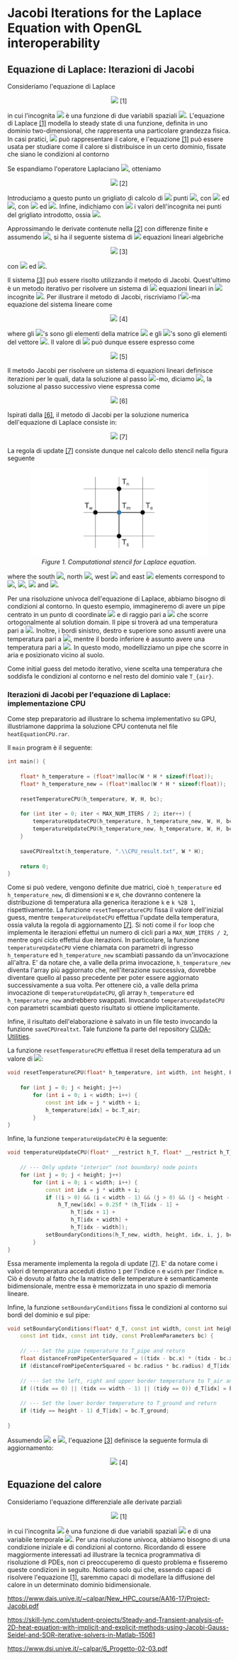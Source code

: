 # Jacobi Iterations for the Laplace Equation with OpenGL interoperability

## Equazione di Laplace: Iterazioni di Jacobi

Consideriamo l'equazione di Laplace

<p align="center">
  <img src="https://render.githubusercontent.com/render/math?math=\nabla^2T(x,y)=0." id="laplaceEquation">       [1]
</p>

in cui l'incognita <img src="https://render.githubusercontent.com/render/math?math=T(x,y)"> è una funzione di due variabili spaziali <img src="https://render.githubusercontent.com/render/math?math=(x,y)">. L'equazione di Laplace [\[1\]](#laplaceEquation) modella lo steady state di una funzione, definita in uno dominio two-dimensional, che rappresenta una particolare grandezza fisica. In casi pratici, <img src="https://render.githubusercontent.com/render/math?math=T(x,y)"> può rappresentare il calore, e l'equazione [\[1\]](#laplaceEquation) può essere usata per studiare come il calore si distribuisce in un certo dominio, fissate che siano le condizioni al contorno

Se espandiamo l'operatore Laplaciano <img src="https://render.githubusercontent.com/render/math?math=\nabla^2">, otteniamo

<p align="center">
  <img src="https://render.githubusercontent.com/render/math?math=\frac{\partial^2 T(x,y)}{\partial x^2} %2B \frac{\partial^2 T(x,y)}{\partial y^2}=0." id="laplaceEquationExpanded">       [2]
</p>

Introduciamo a questo punto un grigliato di calcolo di <img src="https://render.githubusercontent.com/render/math?math=M\times N"> punti <img src="https://render.githubusercontent.com/render/math?math=(x_m, y_n)">, con <img src="https://render.githubusercontent.com/render/math?math=x_m=m \Delta x"> ed <img src="https://render.githubusercontent.com/render/math?math=y_n=n \Delta y">, con <img src="https://render.githubusercontent.com/render/math?math=m=0,\ldots,M-1"> ed <img src="https://render.githubusercontent.com/render/math?math=n=0,\ldots,N-1">. Infine, indichiamo con <img src="https://render.githubusercontent.com/render/math?math=T_{mn}"> i valori dell'incognita nei punti del grigliato introdotto, ossia <img src="https://render.githubusercontent.com/render/math?math=T(x_m,y_n)=T_{m,n}">.

Approssimando le derivate contenute nella [\[2\]](#laplaceEquationExpanded) con differenze finite e assumendo <img src="https://render.githubusercontent.com/render/math?math=\Delta x=\Delta y = 1">, si ha il seguente sistema di <img src="https://render.githubusercontent.com/render/math?math=M\times N"> equazioni lineari algebriche

<p align="center">
  <img src="https://render.githubusercontent.com/render/math?math=T_{m %2B 1,n}-2T_{m,n} %2B T_{m-1,n} %2B T_{m,n %2B 1}-2T_{m,n} %2B T_{m,n-1}=0," id="laplaceEquationDiscretized">       [3]
</p>

con <img src="https://render.githubusercontent.com/render/math?math=m=0,\ldots,M-1"> ed <img src="https://render.githubusercontent.com/render/math?math=n=0,\ldots,N-1">.

Il sistema [\[3\]](#laplaceEquationDiscretized) può essere risolto utilizzando il metodo di Jacobi. Quest'ultimo è un metodo iterativo per risolvere un sistema di <img src="https://render.githubusercontent.com/render/math?math=P"> equazioni lineari in <img src="https://render.githubusercontent.com/render/math?math=P"> incognite <img src="https://render.githubusercontent.com/render/math?math=\mathbf{b}=\mathbf{A}\cdot \mathbf{x}">. Per illustrare il metodo di Jacobi, riscriviamo l'<img src="https://render.githubusercontent.com/render/math?math=i">-ma equazione del sistema lineare come

<p align="center">
  <img src="https://render.githubusercontent.com/render/math?math=a_{i,1}x_1 %2B a_{i,2}x_2 %2B \ldots %2B a_{i,P}x_P=b_i," id="ithEquation">       [4]
</p>

where gli <img src="https://render.githubusercontent.com/render/math?math=a_{i,p}">'s sono gli elementi della matrice <img src="https://render.githubusercontent.com/render/math?math=\mathbf{A}"> e gli <img src="https://render.githubusercontent.com/render/math?math=b_i">'s sono gli elementi del vettore <img src="https://render.githubusercontent.com/render/math?math=\mathbf{b}">. Il valore di <img src="https://render.githubusercontent.com/render/math?math=x_i"> può dunque essere espresso come

<p align="center">
  <img src="https://render.githubusercontent.com/render/math?math=x_i = \frac{1}{a_{i,i}}\left[b_i-\sum_{j\neq i}a_{i,j}x_j\right]." id="ithUnknown">       [5]
</p>

Il metodo Jacobi per risolvere un sistema di equazioni lineari definisce iterazioni per le quali, data la soluzione al passo <img src="https://render.githubusercontent.com/render/math?math=k">-mo, diciamo <img src="https://render.githubusercontent.com/render/math?math=\mathbf{x}^k">, la soluzione al passo successivo viene espressa come

<p align="center">
  <img src="https://render.githubusercontent.com/render/math?math=x_i^k = \frac{1}{a_{i,i}}\left[b_i-\sum_{j\neq i}a_{i,j}x_j^{k-1}\right]." id="ithUnknownJacobi">       [6]
</p>

Ispirati dalla [\[6\]](#ithUnknownJacobi), il metodo di Jacobi per la soluzione numerica dell'equazione di Laplace consiste in:

<p align="center">
  <img src="https://render.githubusercontent.com/render/math?math=T_{m,n}^k = 0.25\left[T_{m-1,n}^{k-1} %2B T_{m %2B 1,n}^{k-1} %2B T_{m,n-1}^{k-1} %2B T_{m,n %2B 1}^{k-1}\right]." id="LaplaceJacobi">       [7]
</p>

La regola di update [\[7\]](#LaplaceJacobi) consiste dunque nel calcolo dello stencil nella figura seguente

<p align="center">
  <img src="stencilLaplace.png" width="400" id="stencilLaplace">
  <br>
     <em>Figure 1. Computational stencil for Laplace equation.</em>
</p>

where the south <img src="https://render.githubusercontent.com/render/math?math=T_s">, north <img src="https://render.githubusercontent.com/render/math?math=T_n">, west <img src="https://render.githubusercontent.com/render/math?math=T_w"> and east <img src="https://render.githubusercontent.com/render/math?math=T_e"> elements correspond to <img src="https://render.githubusercontent.com/render/math?math=T_{m-1,n}">, <img src="https://render.githubusercontent.com/render/math?math=T_{m %2B 1,n}">, <img src="https://render.githubusercontent.com/render/math?math=T_{m,n-1}"> and <img src="https://render.githubusercontent.com/render/math?math=T_{m,n %2B 1}">.

Per una risoluzione univoca dell'equazione di Laplace, abbiamo bisogno di condizioni al contorno. In questo esempio, immagineremo di avere un pipe centrato in un punto di coordinate <img src="https://render.githubusercontent.com/render/math?math=(x,y)"> e di raggio pari a <img src="https://render.githubusercontent.com/render/math?math=r"> che scorre ortogonalmente al solution domain. Il pipe si troverà ad una temperatura pari a <img src="https://render.githubusercontent.com/render/math?math=T_{pipe}">. Inoltre, i bordi sinistro, destro e superiore sono assunti avere una temperatura pari a <img src="https://render.githubusercontent.com/render/math?math=T_{air}">, mentre il bordo inferiore è assunto avere una temperatura pari a <img src="https://render.githubusercontent.com/render/math?math=T_{ground}">. In questo modo, modellizziamo un pipe che scorre in aria e posizionato vicino al suolo.

Come initial guess del metodo iterativo, viene scelta una temperatura che soddisfa le condizioni al contorno e nel resto del dominio vale `T_{air}`.

### Iterazioni di Jacobi per l'equazione di Laplace: implementazione CPU

Come step preparatorio ad illustrare lo schema implementativo su GPU, illustriamone dapprima la soluzione CPU contenuta nel file `heatEquationCPU.rar`.

Il `main` program è il seguente:

``` c++
int main() {

	float* h_temperature = (float*)malloc(W * H * sizeof(float));
	float* h_temperature_new = (float*)malloc(W * H * sizeof(float));

	resetTemperatureCPU(h_temperature, W, H, bc);

	for (int iter = 0; iter < MAX_NUM_ITERS / 2; iter++) {
		temperatureUpdateCPU(h_temperature, h_temperature_new, W, H, bc);
		temperatureUpdateCPU(h_temperature_new, h_temperature, W, H, bc);
	}

	saveCPUrealtxt(h_temperature, ".\\CPU_result.txt", W * H);

	return 0;
}
```

Come si può vedere, vengono definite due matrici, cioè `h_temperature` ed `h_temperature_new`, di dimensioni `W` e `H`, che dovranno contenere la distribuzione di temperatura alla generica iterazione `k` e `k %2B 1`, rispettivamente. La funzione `resetTemperatureCPU` fissa il valore dell'inizial guess, mentre `temperatureUpdateCPU` effettua l'update della temperatura, ossia valuta la regola di aggiornamento [\[7\]](#LaplaceJacobi). Si noti come il `for` loop che implementa le iterazioni effettui un numero di cicli pari a `MAX_NUM_ITERS / 2`, mentre ogni ciclo effettui due iterazioni. In particolare, la funzione `temperatureUpdateCPU` viene chiamata con parametri di ingresso `h_temperature` ed `h_temperature_new` scambiati passando da un'invocazione all'altra. E' da notare che, a valle della prima invocazione, `h_temperature_new` diventa l'array più aggiornato che, nell'iterazione successiva, dovrebbe diventare quello al passo precedente per poter essere aggiornato successivamente a sua volta. Per ottenere ciò, a valle della prima invocazione di `temperatureUpdateCPU`, gli array `h_temperature` ed `h_temperature_new` andrebbero swappati. Invocando `temperatureUpdateCPU` con parametri scambiati questo risultato si ottiene implicitamente. 

Infine, il risultato dell'elaborazione è salvato in un file testo invocando la funzione `saveCPUrealtxt`. Tale funzione fa parte del repository [CUDA-Utilities](https://vitalitylearning2021.github.io/CUDA-Utilities/).

La funzione `resetTemperatureCPU` effettua il reset della temperatura ad un valore di <img src="https://render.githubusercontent.com/render/math?math=20^\circ">:

``` c++
void resetTemperatureCPU(float* h_temperature, int width, int height, ProblemParameters bc) {

	for (int j = 0; j < height; j++)
		for (int i = 0; i < width; i++) {
			const int idx = j * width + i;
			h_temperature[idx] = bc.T_air;
		}
}
```

Infine, la funzione `temperatureUpdateCPU` è la seguente:

``` c++
void temperatureUpdateCPU(float* __restrict h_T, float* __restrict h_T_new, const int width, const int height, const ProblemParameters bc) {

	// --- Only update "interior" (not boundary) node points
	for (int j = 0; j < height; j++)
		for (int i = 0; i < width; i++) {
			const int idx = j * width + i;
			if ((i > 0) && (i < width - 1) && (j > 0) && (j < height - 1))
				h_T_new[idx] = 0.25f * (h_T[idx - 1] +
					h_T[idx + 1] +
					h_T[idx + width] +
					h_T[idx - width]);
			setBoundaryConditions(h_T_new, width, height, idx, i, j, bc);
		}
}
```

Essa meramente implementa la regola di update [\[7\]](#LaplaceJacobi). E' da notare come i valori di temperatura acceduti distino `1` per l'indice `n` e `width` per l'indice `m`. Ciò è dovuto al fatto che la matrice delle temperature è semanticamente bidimensionale, mentre essa è memorizzata in uno spazio di memoria lineare.

Infine, la funzione `setBoundaryConditions` fissa le condizioni al contorno sui bordi del dominio e sul pipe:

``` c++
void setBoundaryConditions(float* d_T, const int width, const int height, const int idx,
	const int tidx, const int tidy, const ProblemParameters bc) {

	// --- Set the pipe temperature to T_pipe and return
	float distanceFromPipeCenterSquared = ((tidx - bc.x) * (tidx - bc.x) + (tidy - bc.y) * (tidy - bc.y));
	if (distanceFromPipeCenterSquared < bc.radius * bc.radius) d_T[idx] = bc.T_pipe;

	// --- Set the left, right and upper border temperature to T_air and return
	if ((tidx == 0) || (tidx == width - 1) || (tidy == 0)) d_T[idx] = bc.T_air;

	// --- Set the lower border temperature to T_ground and return
	if (tidy == height - 1) d_T[idx] = bc.T_ground;

}
```



Assumendo <img src="https://render.githubusercontent.com/render/math?math=\Delta t=1"> e <img src="https://render.githubusercontent.com/render/math?math=\Delta x=\Delta y=1">,  l'equazione [\[3\]](#heatEquationDiscretized) definisce la seguente formula di aggiornamento:

<p align="center">
  <img src="https://render.githubusercontent.com/render/math?math=\frac{T_{m,n}^{k %2B 1}-T_{m,n}^{k}}{\Delta t}=\frac{T_{m %2B 1,n}^{k}-2T_{m,n}^{k} %2B T_{m-1,n}^{k}}{\Delta x^2} %2B \frac{T_{m,n %2B 1}^{k}-2T_{m,n}^{k} %2B T_{m,n-1}^{k}}{\Delta y^2}." id="heatEquationUpdate">       [4]
</p>

## Equazione del calore

Consideriamo l'equazione differenziale alle derivate parziali

<p align="center">
  <img src="https://render.githubusercontent.com/render/math?math=\frac{\partial T(x,y,t)}{\partial t}=\nabla^2T(x,y,t)." id="heatEquation">       [1]
</p>

in cui l'incognita <img src="https://render.githubusercontent.com/render/math?math=T(x,y,t)"> è una funzione di due variabili spaziali <img src="https://render.githubusercontent.com/render/math?math=(x,y)"> e di una variabile temporale <img src="https://render.githubusercontent.com/render/math?math=t">. Per una risoluzione univoca, abbiamo bisogno di una condizione iniziale e di condizioni al contorno. Ricordando di essere maggiormente interessati ad illustrare la tecnica programmativa di risoluzione di PDEs, non ci preoccuperemo di questo problema e fisseremo queste condizioni in seguito. Notiamo solo qui che, essendo capaci di risolvere l'equazione [\[1\]](#heatEquation), saremmo capaci di modellare la diffusione del calore in un determinato dominio bidimensionale.

https://www.dais.unive.it/~calpar/New_HPC_course/AA16-17/Project-Jacobi.pdf

https://skill-lync.com/student-projects/Steady-and-Transient-analysis-of-2D-heat-equation-with-implicit-and-explicit-methods-using-Jacobi-Gauss-Seidel-and-SOR-iterative-solvers-in-Matlab-15061

https://www.dsi.unive.it/~calpar/6_Progetto-02-03.pdf

